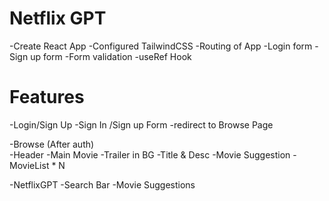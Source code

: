 # Netflix GPT

-Create React App
-Configured TailwindCSS
-Routing of App
-Login form
-Sign up form
-Form validation
-useRef Hook



# Features
-Login/Sign Up
    -Sign In /Sign up Form
    -redirect to Browse Page

-Browse (After auth)    
   -Header
   -Main Movie
        -Trailer in BG
        -Title & Desc
        -Movie Suggestion
          -MovieList * N


 -NetflixGPT
   -Search Bar
   -Movie Suggestions         